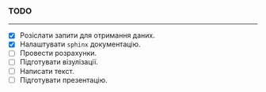 ### TODO

---

- [x] Розіслати запити для отримання даних.
- [x] Налаштувати `sphinx` документацію.
- [ ] Провести розрахунки.
- [ ] Підготувати візулізації.
- [ ] Написати текст.
- [ ] Підготувати презентацію.

